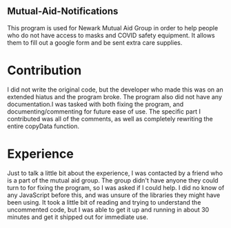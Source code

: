 ## Mutual-Aid-Notifications
This program is used for Newark Mutual Aid Group in order to help people who do not have access to masks and COVID safety equipment.
It allows them to fill out a google form and be sent extra care supplies.

# Contribution
I did not write the original code, but the developer who made this was on an extended hiatus and the program broke. The program also
did not have any documentation.I was tasked with both fixing the program, and documenting/commenting for future ease of use.
The specific part I contributed was all of the comments, as well as completely rewriting the entire copyData function.

# Experience
Just to talk a little bit about the experience, I was contacted by a friend who is a part of the mutual aid group. The group
didn't have anyone they could turn to for fixing the program, so I was asked if I could help. I did no know of any JavaScript
before this, and was unsure of the libraries they might have been using. It took a little bit of reading and trying to
understand the uncommented code, but I was able to get it up and running in about 30 minutes and get it shipped out
for immediate use.
